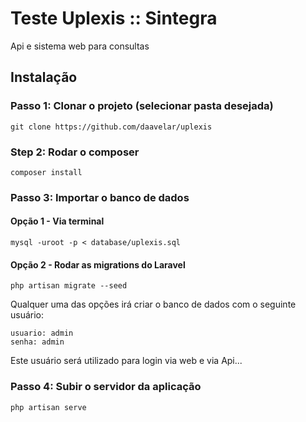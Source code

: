 # Teste Uplexis :: Sintegra

Api e sistema web para consultas

## Instalação

### Passo 1: Clonar o projeto (selecionar pasta desejada)

```
git clone https://github.com/daavelar/uplexis
```

### Step 2: Rodar o composer


```
composer install
```


### Passo 3: Importar o banco de dados

#### Opção 1 - Via terminal

```
mysql -uroot -p < database/uplexis.sql
```

#### Opção 2 - Rodar as migrations do Laravel

```
php artisan migrate --seed
```

Qualquer uma das opções irá criar o banco de dados com o seguinte usuário:

```
usuario: admin
senha: admin
```

Este usuário será utilizado para login via web e via Api...

### Passo 4:  Subir o servidor da aplicação

```
php artisan serve 
```
